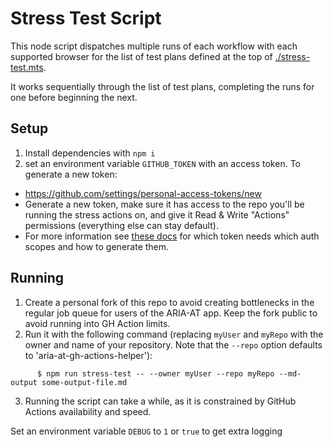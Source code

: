 # Stress Test Script

This node script dispatches multiple runs of each workflow with each supported browser for the list of test plans defined at the top of [./stress-test.mts](./stress-test.mts).

It works sequentially through the list of test plans, completing the runs for one before beginning the next.

## Setup

1. Install dependencies with `npm i`
2. set an environment variable `GITHUB_TOKEN` with an access token. To generate a new token:

* https://github.com/settings/personal-access-tokens/new
* Generate a new token, make sure it has access to the repo you'll be running the stress actions on, and give it Read & Write "Actions" permissions (everything else can stay default).
* For more information see [these docs](https://docs.github.com/en/rest/actions/workflows?apiVersion=2022-11-28#create-a-workflow-dispatch-event) for which token needs which auth scopes and how to generate them.

## Running

1. Create a personal fork of this repo to avoid creating bottlenecks in the regular job queue for users of the ARIA-AT app. Keep the fork public to avoid running into GH Action limits. 
2. Run it with the following command (replacing `myUser` and `myRepo` with the owner and name of your repository. Note that the `--repo` option defaults to 'aria-at-gh-actions-helper'):
```
      $ npm run stress-test -- --owner myUser --repo myRepo --md-output some-output-file.md
```
3. Running the script can take a while, as it is constrained by GitHub Actions availability and speed.

Set an environment variable `DEBUG` to `1` or `true` to get extra logging
